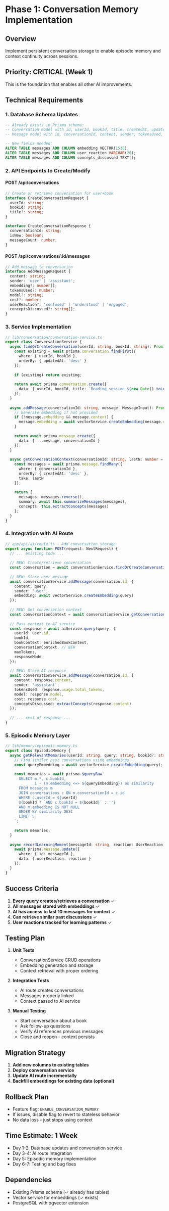 # Phase 1: Conversation Memory Implementation

## Overview
Implement persistent conversation storage to enable episodic memory and context continuity across sessions.

## Priority: CRITICAL (Week 1)
This is the foundation that enables all other AI improvements.

## Technical Requirements

### 1. Database Schema Updates
```sql
-- Already exists in Prisma schema:
-- Conversation model with id, userId, bookId, title, createdAt, updatedAt
-- Message model with id, conversationId, content, sender, tokensUsed, model, cost

-- New fields needed:
ALTER TABLE messages ADD COLUMN embedding VECTOR(1536);
ALTER TABLE messages ADD COLUMN user_reaction VARCHAR(20);
ALTER TABLE messages ADD COLUMN concepts_discussed TEXT[];
```

### 2. API Endpoints to Create/Modify

#### POST /api/conversations
```typescript
// Create or retrieve conversation for user+book
interface CreateConversationRequest {
  userId: string;
  bookId: string;
  title?: string;
}

interface CreateConversationResponse {
  conversationId: string;
  isNew: boolean;
  messageCount: number;
}
```

#### POST /api/conversations/:id/messages
```typescript
// Add message to conversation
interface AddMessageRequest {
  content: string;
  sender: 'user' | 'assistant';
  embedding?: number[];
  tokensUsed?: number;
  model?: string;
  cost?: number;
  userReaction?: 'confused' | 'understood' | 'engaged';
  conceptsDiscussed?: string[];
}
```

### 3. Service Implementation

```typescript
// lib/conversation/conversation-service.ts
export class ConversationService {
  async findOrCreateConversation(userId: string, bookId: string): Promise<Conversation> {
    const existing = await prisma.conversation.findFirst({
      where: { userId, bookId },
      orderBy: { updatedAt: 'desc' }
    });
    
    if (existing) return existing;
    
    return await prisma.conversation.create({
      data: { userId, bookId, title: `Reading session ${new Date().toLocaleDateString()}` }
    });
  }
  
  async addMessage(conversationId: string, message: MessageInput): Promise<Message> {
    // Generate embedding if not provided
    if (!message.embedding && message.content) {
      message.embedding = await vectorService.createEmbedding(message.content);
    }
    
    return await prisma.message.create({
      data: { ...message, conversationId }
    });
  }
  
  async getConversationContext(conversationId: string, lastN: number = 10): Promise<ConversationContext> {
    const messages = await prisma.message.findMany({
      where: { conversationId },
      orderBy: { createdAt: 'desc' },
      take: lastN
    });
    
    return {
      messages: messages.reverse(),
      summary: await this.summarizeMessages(messages),
      concepts: this.extractConcepts(messages)
    };
  }
}
```

### 4. Integration with AI Route

```typescript
// app/api/ai/route.ts - Add conversation storage
export async function POST(request: NextRequest) {
  // ... existing code ...
  
  // NEW: Create/retrieve conversation
  const conversation = await conversationService.findOrCreateConversation(user.id, bookId);
  
  // NEW: Store user message
  await conversationService.addMessage(conversation.id, {
    content: query,
    sender: 'user',
    embedding: await vectorService.createEmbedding(query)
  });
  
  // NEW: Get conversation context
  const conversationContext = await conversationService.getConversationContext(conversation.id);
  
  // Pass context to AI service
  const response = await aiService.query(query, {
    userId: user.id,
    bookId,
    bookContext: enrichedBookContext,
    conversationContext, // NEW
    maxTokens,
    responseMode
  });
  
  // NEW: Store AI response
  await conversationService.addMessage(conversation.id, {
    content: response.content,
    sender: 'assistant',
    tokensUsed: response.usage.total_tokens,
    model: response.model,
    cost: response.cost,
    conceptsDiscussed: extractConcepts(response.content)
  });
  
  // ... rest of response ...
}
```

### 5. Episodic Memory Layer

```typescript
// lib/memory/episodic-memory.ts
export class EpisodicMemory {
  async getRelevantMemories(userId: string, query: string, bookId?: string): Promise<Memory[]> {
    // Find similar past conversations using embeddings
    const queryEmbedding = await vectorService.createEmbedding(query);
    
    const memories = await prisma.$queryRaw`
      SELECT m.*, c.bookId, 
             1 - (m.embedding <=> ${queryEmbedding}) as similarity
      FROM messages m
      JOIN conversations c ON m.conversationId = c.id
      WHERE c.userId = ${userId}
      ${bookId ? `AND c.bookId = ${bookId}` : ''}
      AND m.embedding IS NOT NULL
      ORDER BY similarity DESC
      LIMIT 5
    `;
    
    return memories;
  }
  
  async recordLearningMoment(messageId: string, reaction: UserReaction): Promise<void> {
    await prisma.message.update({
      where: { id: messageId },
      data: { userReaction: reaction }
    });
  }
}
```

## Success Criteria

1. **Every query creates/retrieves a conversation** ✓
2. **All messages stored with embeddings** ✓
3. **AI has access to last 10 messages for context** ✓
4. **Can retrieve similar past discussions** ✓
5. **User reactions tracked for learning patterns** ✓

## Testing Plan

1. **Unit Tests**
   - ConversationService CRUD operations
   - Embedding generation and storage
   - Context retrieval with proper ordering

2. **Integration Tests**
   - AI route creates conversations
   - Messages properly linked
   - Context passed to AI service

3. **Manual Testing**
   - Start conversation about a book
   - Ask follow-up questions
   - Verify AI references previous messages
   - Close and reopen - context persists

## Migration Strategy

1. **Add new columns to existing tables**
2. **Deploy conversation service**
3. **Update AI route incrementally**
4. **Backfill embeddings for existing data (optional)**

## Rollback Plan

- Feature flag: `ENABLE_CONVERSATION_MEMORY`
- If issues, disable flag to revert to stateless behavior
- No data loss - just stops using context

## Time Estimate: 1 Week

- Day 1-2: Database updates and conversation service
- Day 3-4: AI route integration
- Day 5: Episodic memory implementation
- Day 6-7: Testing and bug fixes

## Dependencies

- Existing Prisma schema (✓ already has tables)
- Vector service for embeddings (✓ exists)
- PostgreSQL with pgvector extension